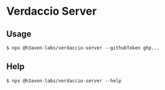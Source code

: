 # Verdaccio Server

## Usage

```
$ npx @h3aven-labs/verdaccio-server --githubToken ghp...
```

## Help

```
$ npx @h3aven-labs/verdaccio-server --help
```
